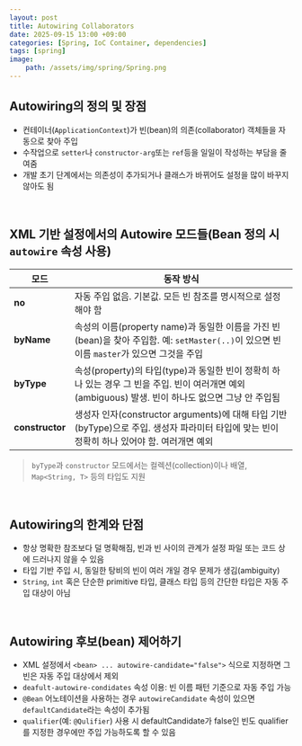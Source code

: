 ```yaml
---
layout: post
title: Autowiring Collaborators
date: 2025-09-15 13:00 +09:00
categories: [Spring, IoC Container, dependencies]
tags: [spring]
image:
    path: /assets/img/spring/Spring.png
---
```


## Autowiring의 정의 및 장점

- 컨테이너(`ApplicationContext`)가 빈(bean)의 의존(collaborator) 객체들을 자동으로 찾아 주입
- 수작업으로 `setter`나 `constructor-arg`또는 `ref`등을 일일이 작성하는 부담을 줄여줌
- 개발 초기 단계에서는 의존성이 추가되거나 클래스가 바뀌어도 설정을 많이 바꾸지 않아도 됨

<br>

## XML 기반 설정에서의 Autowire 모드들(Bean 정의 시 `autowire` 속성 사용)

| 모드             | 동작 방식 |
| --------------- | --- |
| **no**          | 자동 주입 없음. 기본값. 모든 빈 참조를 명시적으로 설정해야 함 |
| **byName**      | 속성의 이름(property name)과 동일한 이름을 가진 빈(bean)을 찾아 주입함. 예: `setMaster(..)`이 있으면 빈 이름 `master`가 있으면 그것을 주입 |
| **byType**      | 속성(property)의 타입(type)과 동일한 빈이 정확히 하나 있는 경우 그 빈을 주입. 빈이 여러개면 예외(ambiguous) 발생. 빈이 하나도 없으면 그냥 안 주입됨 |
| **constructor** | 생성자 인자(constructor arguments)에 대해 타입 기반(byType)으로 주입. 생성자 파라미터 타입에 맞는 빈이 정확히 하나 있어야 함. 여러개면 예외 |

> `byType`과 `constructor` 모드에서는 컬렉션(collection)이나 배열, `Map<String, T>` 등의 타입도 지원

<br>

## Autowiring의 한계와 단점

- 항상 명확한 참조보다 덜 명확해짐, 빈과 빈 사이의 관계가 설정 파일 또는 코드 상에 드러나지 않을 수 있음
- 타입 기반 주입 시, 동일한 탕비의 빈이 여러 개일 경우 문제가 생김(ambiguity)
- `String`, `int` 혹은 단순한 primitive 타입, 클래스 타입 등의 간단한 타입은 자동 주입 대상이 아님

<br>

## Autowiring 후보(bean) 제어하기

- XML 설정에서 `<bean> ... autowire-candidate="false">` 식으로 지정하면 그 빈은 자동 주입 대상에서 제외
- `deafult-autowire-condidates` 속성 이용: 빈 이름 패턴 기준으로 자동 주입 가능
- `@Bean` 어노테이션을 사용하는 경우 `autowireCandidate` 속성이 있으면 `defaultCandidate`라는 속성이 추가됨
- `qualifier`(예: `@Qulifier`) 사용 시 defaultCandidate가 false인 빈도 qualifier를 지정한 경우에만 주입 가능하도록 할 수 있음
